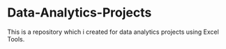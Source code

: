 # Data-Analytics-Projects
This is a repository which i created for data analytics projects using Excel Tools.
